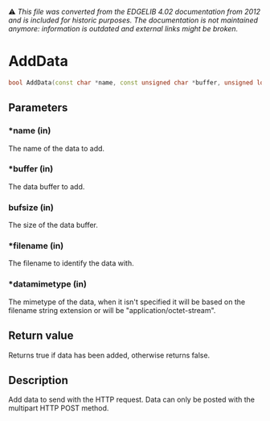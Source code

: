 :warning: _This file was converted from the EDGELIB 4.02 documentation from 2012 and is included for historic purposes. The documentation is not maintained anymore: information is outdated and external links might be broken._

# AddData


```c++
bool AddData(const char *name, const unsigned char *buffer, unsigned long bufsize, const char *filename = NULL, const char *datamimetype = NULL)
```

## Parameters
### *name (in)
The name of the data to add.

### *buffer (in)
The data buffer to add.

### bufsize (in)
The size of the data buffer.

### *filename (in)
The filename to identify the data with.

### *datamimetype (in)
The mimetype of the data, when it isn't specified it will be based on the filename string extension or will be "application/octet-stream".

## Return value
Returns true if data has been added, otherwise returns false.

## Description
Add data to send with the HTTP request. Data can only be posted with the multipart HTTP POST method.

